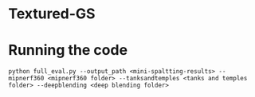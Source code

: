 # Textured-GS

# Running the code
```shell
python full_eval.py --output_path <mini-spaltting-results> --mipnerf360 <mipnerf360 folder> --tanksandtemples <tanks and temples folder> --deepblending <deep blending folder>
```
